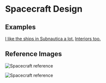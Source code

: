 # Spacecraft Design

## Examples

[I like the ships in Subnautica a lot.](https://www.google.com/search?q=subnautica+ships)
[Interiors too.](https://www.google.com/search?q=subnautica+ship+interior)

## Reference Images

![Spacecraft reference](https://i.pinimg.com/736x/c7/e4/a2/c7e4a266e4eb7e717155a2d2c1b49c81.jpg)

![Spacecraft reference](https://cdn.discordapp.com/attachments/491713566957764608/558859235354476545/Screen_Shot_2019-03-22_at_11.46.42_PM.png)
